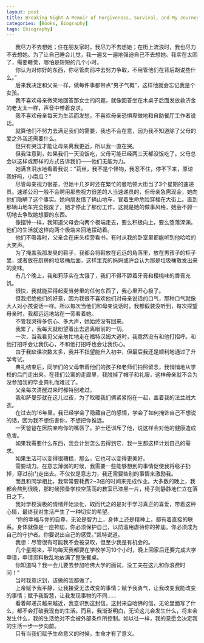 ```yaml
---
layout: post
title: Breaking Night A Memoir of Forgiveness, Survival, and My Journey from Homeless to Harvard
categories: [Books, Biography]
tags: [biography]
---
```

&nbsp;&nbsp;&nbsp;&nbsp;&nbsp;&nbsp;我尽力不去想她；住在朋友家时，我尽力不去想她；在街上流浪时，我也尽力不去想她。为了让自己睡会儿觉，我一遍又一遍地强迫自己不去想她。我实在太困了，需要睡觉，哪怕是短短的几个小时。<!-- more -->                
&nbsp;&nbsp;&nbsp;&nbsp;&nbsp;&nbsp;你认为对你好的东西，你尽管向前冲去努力争取，不用管他们在背后胡说些什么。”               
&nbsp;&nbsp;&nbsp;&nbsp;&nbsp;&nbsp;后来我决定和父亲一样，做每件事都带点“男子气概”，这样他就会忘记我是个女孩。               
&nbsp;&nbsp;&nbsp;&nbsp;&nbsp;&nbsp;我不喜欢母亲微笑地回答那女士的问题，就像回答坐在木桌子后面发放救济金的老太太一样，声音中带着哀求。               
&nbsp;&nbsp;&nbsp;&nbsp;&nbsp;&nbsp;我不喜欢母亲每天为生活而发愁，不喜欢母亲恐惧卑微地和自助餐厅工作者说话。               
&nbsp;&nbsp;&nbsp;&nbsp;&nbsp;&nbsp;就算他们不努力去满足我们的需要，我也不会在意，因为我不知道除了父母的爱之外我还需要什么。               
&nbsp;&nbsp;&nbsp;&nbsp;&nbsp;&nbsp;但只有哭泣才能让母亲离我更近，所以我一直在哭。               
&nbsp;&nbsp;&nbsp;&nbsp;&nbsp;&nbsp;但我注意到，如果我们一天没饭吃，父母可能已经两三天都没饭吃了。父母总会以这样或那样的方式告诉我们——他们无能为力。               
&nbsp;&nbsp;&nbsp;&nbsp;&nbsp;&nbsp;她满含泪水地看着我说：“莉丝，我不是个怪物，我忍不住，停不下来，原谅我好吗，小南瓜？”               
&nbsp;&nbsp;&nbsp;&nbsp;&nbsp;&nbsp;尽管母亲视力很差，但她十几岁时还在繁忙的曼哈顿大街当了3个星期的速递员。速递公司一般不会聘用那些视力很差的人当速递员的，但母亲急需现金，她向他们隐瞒了这个事实。她向朋友借了辆山地车，冒着生命危险穿梭在大街上。直到那辆山地车完全报废了，她才停止了那份工作。这就是她的做事风格，她会不顾一切地去争取她想要的东西。               
&nbsp;&nbsp;&nbsp;&nbsp;&nbsp;&nbsp;像摆钟一样，我知道父母会向两个极端走去，要么积极向上，要么堕落深渊。他们的生活就这样向两个极端来回地摆动着。               
&nbsp;&nbsp;&nbsp;&nbsp;&nbsp;&nbsp;他们不吸毒时，父亲会在床头柜旁看书，有时从我的卧室里都能听到他哈哈的大笑声。               
&nbsp;&nbsp;&nbsp;&nbsp;&nbsp;&nbsp;为了掩盖我那发臭的鞋子，我都会将鞋放在远远的角落里，放在男孩子的柜子里，或者放在厨房的垃圾桶后面，这样里克的妈妈或许会认为那是垃圾桶散发出来的臭味。               
&nbsp;&nbsp;&nbsp;&nbsp;&nbsp;&nbsp;有几个晚上，我和莉莎实在太饿了，我们不得不舔着牙膏和樱桃味的唇膏充饥。                       
&nbsp;&nbsp;&nbsp;&nbsp;&nbsp;&nbsp;很快，我就能买得起麦当劳里的任何东西了，我心里开心极了。               
&nbsp;&nbsp;&nbsp;&nbsp;&nbsp;&nbsp;但我拒绝他们的好意，因为我很不喜欢他们对母亲说话的口气，那种口气就像大人对小孩说话一样。所以每次当他们和母亲说话时，我都假装没听到，每次探望母亲时，我都远远地站在一旁看着她。               
&nbsp;&nbsp;&nbsp;&nbsp;&nbsp;&nbsp;不管我哭得多伤心、多大声，她始终没有回来。               
&nbsp;&nbsp;&nbsp;&nbsp;&nbsp;&nbsp;我累了，我每天就盼望着出去逃离眼前的一切。               
&nbsp;&nbsp;&nbsp;&nbsp;&nbsp;&nbsp;一次，当我看见父亲匆忙地走在福特汉姆大道时，我竟然没有和他打招呼。和他打招呼会让我伤心，不和他打招呼也会让我伤心。               
&nbsp;&nbsp;&nbsp;&nbsp;&nbsp;&nbsp;由于我缺课次数太多，我并不指望能升入初中，但最后我还是顺利地通过了升学考试。               
&nbsp;&nbsp;&nbsp;&nbsp;&nbsp;&nbsp;典礼结束后，同学们的父母带着他们的孩子和老师们拍照留念，我悄悄地从学校的后门走出来。在我们公寓的走廊里，我脱掉了帽子和礼服，这样母亲就不会为没参加我的毕业典礼而难过了。                      
&nbsp;&nbsp;&nbsp;&nbsp;&nbsp;&nbsp;父亲每次清醒过来时都特别难过。               
&nbsp;&nbsp;&nbsp;&nbsp;&nbsp;&nbsp;我和萨曼莎就在这儿过夜，为了取暖我们俩紧紧抱在一起，盖着我的法兰绒大衣。                             
&nbsp;&nbsp;&nbsp;&nbsp;&nbsp;&nbsp;在过去的16年里，我已经学会了隐藏自己的感情，学会了如何掩饰自己不想说的话，因为我不想伤害你，不想把你推远。               
&nbsp;&nbsp;&nbsp;&nbsp;&nbsp;&nbsp;一天爸爸在医院亲吻你的嘴唇了。护士还训斥了他，说这样会对他的健康造成危害。               
&nbsp;&nbsp;&nbsp;&nbsp;&nbsp;&nbsp;如果我需要什么东西，我会计划怎么去得到它，我一生都这样计划自己的需求。               
&nbsp;&nbsp;&nbsp;&nbsp;&nbsp;&nbsp;如果生活可以变得很糟糕，那么，它也可以变得更美好。                     
&nbsp;&nbsp;&nbsp;&nbsp;&nbsp;&nbsp;需要动力。在意志薄弱的时候，我需要一些能够想到的事情促使我将毯子扔掉，穿过前门走出去。不仅仅是意志力，我还需要些别的事情来激励我。               
&nbsp;&nbsp;&nbsp;&nbsp;&nbsp;&nbsp;而且和同学相比，我常常要耗费2~3倍的时间来完成作业。大多数的晚上，我都会熬到很晚，那时候预备学校空荡荡的教室已漆黑一片，椅子则静静地伫立在落日之下。               
&nbsp;&nbsp;&nbsp;&nbsp;&nbsp;&nbsp;我对学校消极的情绪开始淡化，取而代之的是对于学习真正的喜爱，带着这种心情，最终我对生活产生了一种切实的希望。               
&nbsp;&nbsp;&nbsp;&nbsp;&nbsp;&nbsp;“你的幸福与你的自尊，无论是智力上，身体上还是精神上，都有着直接的联系。身体就像是一座神庙，你必须保护自己，以防滥用虐待你的神庙。你必须成为自己的守护者。你要说出自己的感受。”凯特说道。               
&nbsp;&nbsp;&nbsp;&nbsp;&nbsp;&nbsp;我想：尽管很有可能我不会被录取，但至少我是有机会的。               
&nbsp;&nbsp;&nbsp;&nbsp;&nbsp;&nbsp;几个星期来，平均每天我都要在学校学习10个小时，晚上回家后还要完成大学申请，申请资料散乱地放满了整张餐桌。               
&nbsp;&nbsp;&nbsp;&nbsp;&nbsp;&nbsp;你知道吗？我一会儿要去参加哈佛大学的面试，没工夫在这儿和你浪费时间！”               
&nbsp;&nbsp;&nbsp;&nbsp;&nbsp;&nbsp;当时我意识到，该做的我都做了。               
&nbsp;&nbsp;&nbsp;&nbsp;&nbsp;&nbsp;上帝赋予我平静，让我接受无法改变的事情；赋予我勇气，让我改变我能改变的事情；赋予我智慧，让我发现事物的不同……               
&nbsp;&nbsp;&nbsp;&nbsp;&nbsp;&nbsp;看着邮递员越来越近，我意识到这封信，这封来自哈佛的信，无论里面写了什么，都不会打破我现有的生活。而且，我渐渐明白，无论这儿会发生什么，将来会发生什么，我的生活绝对不会被外部条件所控制。如以往一样，我的意愿会决定我的生活一步一步向前。                        
&nbsp;&nbsp;&nbsp;&nbsp;&nbsp;&nbsp;只有当我们赋予生命意义的时候，生命才有了意义。               
